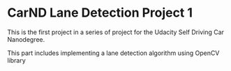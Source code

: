 # CarND Lane Detection Project 1

This is the first project in a series of project for the Udacity Self Driving Car Nanodegree.

This part includes implementing a lane detection algorithm using OpenCV library

